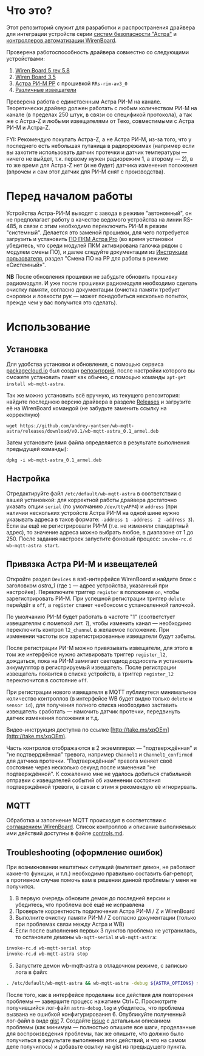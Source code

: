 Что это?
========

Этот репозиторий служит для разработки и распространения драйвера для интеграции
устройств серии [систем безопасности "Астра"](http://www.teko.biz/) и
[контроллеров автоматизации WirenBoard](http://contactless.ru/).

Проверена работоспособность драйвера совместно со следующими устройствами:
1. [Wiren Board 5 rev 5.8](http://contactless.ru/wiki/index.php/Wiren_Board_5:_%D0%90%D0%BF%D0%BF%D0%B0%D1%80%D0%B0%D1%82%D0%BD%D1%8B%D0%B5_%D1%80%D0%B5%D0%B2%D0%B8%D0%B7%D0%B8%D0%B8)
2. [Wiren Board 3.5](http://contactless.ru/wiki/index.php/Wiren_Board_Smart_Home_3.5)
3. [Астра РИ-М РР](http://www.teko.biz/catalog/823/7006/) с прошивкой `RRs-rim-av3_0`
4. [Различные извещатели](/sensors.md) 

Преверена работа с единственным Астра РИ-М на канале. Теоретически драйвер
должен работать с любым количеством РИ-М на канале (в пределах 250 штук, в связи
со спецификой протокола), а так же с Астра-Z и любыми извещателями от Теко,
совместимыми с Астра РИ-М и Астра-Z.

FYI: Рекомендую покупать Астра-Z, а не Астра РИ-М, из-за того, что у последнего
есть небольшая путаница в радиорежимах (например если вы захотите использовать
датчик протечки и датчик температуры — ничего не выйдет, т.к. первому нужен
радиорежим 1, а второму — 2), в то же время для Астра-Z нет (и не будет) датчика
изменения положения (впрочем и сам этот датчик для РИ-М снят с производства).

Перед началом работы
====================

Устройства Астра-РИ-М выходят с завода в режиме "автономный", он не
предполагает работу в качестве ведомого устройства на линии RS-485, в связи с
этим необходимо переключить РИ-М в режим "системный". Делается это заменой
прошивки, для чего потребуется загрузить и установить
[ПО ПКМ Астра Pro](http://www.teko.biz/support/programms/pc/) (во время
установки убедитесь, что среди модулей ПКМ активирована галочка рядом с модулем
смены ПО), и далее следуйте документации из [Инструкции пользователя](http://www.teko.biz/upload/rukovod/RR-RI-M_%D0%98%D0%BD%D1%81%D1%82%D1%80%D1%83%D0%BA%D1%86%D0%B8%D1%8F%20%D0%BF%D0%BE%D0%BB%D1%8C%D0%B7%D0%BE%D0%B2%D0%B0%D1%82%D0%B5%D0%BB%D1%8F.pdf),
раздел "Смена ПО на РР для работы в режиме «Системный»".

**NB** После обновления прошивки не забудьте обновить прошивку радиомодуля.
И уже после прошивки радиомодуля необходимо сделать очистку памяти, согласно документации
(очистка памяти требует сноровки и ловкости рук — может понадобиться несколько попыток,
прежде чем у вас получится это сделать).

Использование
=============

## Установка
Для удобства установки и обновления, с помощью сервиса [packagecloud.io](https://packagecloud.io) был создан [репозиторий](https://packagecloud.io/wb-mqtt-astra/main/install),
после настройки которого вы сможете установить пакет как обычно, с помощью команды `apt-get install wb-mqtt-astra`.

Так же можно установить всё вручную, из текущего репозитория: найдите последнюю
версию драйвера в разделе [Releases](https://github.com/andrey-yantsen/wb-mqtt-astra/releases/latest)
и загрузите её на WirenBoard командой (не забудьте заменить ссылку на корректную)
```
wget https://github.com/andrey-yantsen/wb-mqtt-astra/releases/download/v0.1/wb-mqtt-astra_0.1_armel.deb
```

Затем установите (имя файла определяется в результате выполнения предыдущей команды):
```
dpkg -i wb-mqtt-astra_0.1_armel.deb
```

## Настройка
Отредактируйте файл `/etc/default/wb-mqtt-astra` в соответствии с вашей
установкой: для корректной работы драйвера достаточно указать опции `serial` (по
умолчанию `/dev/ttyAPP4`) и `address` (при наличии нескольких устройств Астра
РИ-М на одной шине нужно указывать адреса в таков формате: `-address 1 -address 
2 -address 3`). Если вы ещё не регистрировали РИ-М (т.е. не изменяли стандартный
адрес), то значение адреса можно выбрать любое, в диапазоне от 1 до 250.
После задания настроек запустите фоновый процесс: `invoke-rc.d wb-mqtt-astra start`.

## Привязка Астра РИ-М и извещателей
Откройте раздел `Devices` в вэб-интерфейсе WirenBoard и найдите блок с
заголовком *astra_1* (где `1` — адрес устройства, указанный при настройке).
Переключите триггер `register` в положение `on`, чтобы зарегистрировать РИ-М.
При успешной регистрации триггер `delete` перейдёт в `off`, а `register` станет
чекбоксом с установленной галочкой.

По умолчанию РИ-М будет работать в частоте "1" (соответстует извещателям с
пометкой *лит. 1*), чтобы изменить канал — необходимо переключить контрол
`l2_channel` в желаемое положение. При изменении частоты все
зарегистрированные извещатели будут забыты.

После регистрации РИ-М можно привязывать извещатели, для этого в том же
интерфейсе нужно активировать триггер `register_l2`, дождаться, пока на РИ-М
замигает светодиод *радиосеть* и установить аккумулятор в регистрируемый
извещатель. После регистрации извещатель появится в списке устройств, а триггер
`register_l2` переключится в состояние `off`.

При регистрации нового извещателя в MQTT публикутеся минимальное количество
контроллов (в интерфейсе WB будет видно только `delete` и `sensor id`), для
получения полного списка необходимо заставить извещатель сработать — намочить
датчик протечки, передвинуть датчик изменения положения и т.д.

Видео-инструкция доступна по ссылке [http://take.ms/xpOEm](http://take.ms/xpOEm).

Часть контролов отображаются в 2 экземплярах — "подтверждённая" и "не
подтверджённая" тревога, например `Channel1` и `Channel1_confirmed` для датчика
протечки. "Подтверждённая" тревога меняет своё состояние через несколько секунд
после изменения "не подтверждённой". К сожалению мне не удалось добиться
стабильной отправки с извещателей событий об изменении состояния подтверждённой
тревоги, в связи с этим я рекомендую её игнорирвать.

## MQTT
Обработка и заполнение MQTT происходит в соответствии с [соглашением WirenBoard](https://github.com/contactless/homeui/blob/master/conventions.md).
Список контроллов и описание выполняемых ими действий доступны в файле [controls.md](controls.md).

## Troubleshooting (оформление ошибок)
При возникновении нештатных ситуаций (вылетает демон, не работают какие-то
функции, и т.п.) необходимо правильно составить баг-репорт, в противном случае
помочь вам в решении данной проблемы у меня не получится.

1. В первую очередь обновите демон до последней версии и убедитесь, что проблема
   всё ещё не исправлена
2. Проверьте корректность подключения Астра РИ-М / Z и WirenBoard
3. Выполните очистку памяти РИ-М / Z согласно документации (только при проблемах
   связи между Астра и WB)
4. Если после выполнения первых 3 пунктов проблема не устранилась, то остановите
   демоны `wb-mqtt-serial` и `wb-mqtt-astra`:
```bash
invoke-rc.d wb-mqtt-serial stop
invoke-rc.d wb-mqtt-astra stop
```
5. Запустите демон wb-mqtt-astra в отладочном режиме, с записью лога в файл:
```bash
. /etc/default/wb-mqtt-astra && wb-mqtt-astra -debug ${ASTRA_OPTIONS} >astra-debug.log 2>&1
```
После того, как в интерфейсе проделаны все действия для повторения проблемы —
   завершите процесс нажатием Ctrl+C. Просмотрите получившийся лог-файл
   `astra-debug.log` и убедитесь, что проблема вызвана не ошибкой
   конфигурирования
6. Опубликуйте полученный лог-файл в виде [gist](https://gist.github.com)
7. Создайте [issue](https://github.com/andrey-yantsen/wb-mqtt-astra/issues) с
   детальным описанием проблемы (как минимум — полностью опишите все шаги,
   проделанные для воспроизведения проблемы, так же опишите, что должно было
   получиться в результате выполнения этих действий, и что на самом деле
   получилось) и добавьте ссылку на gist из предыдущего пункта.